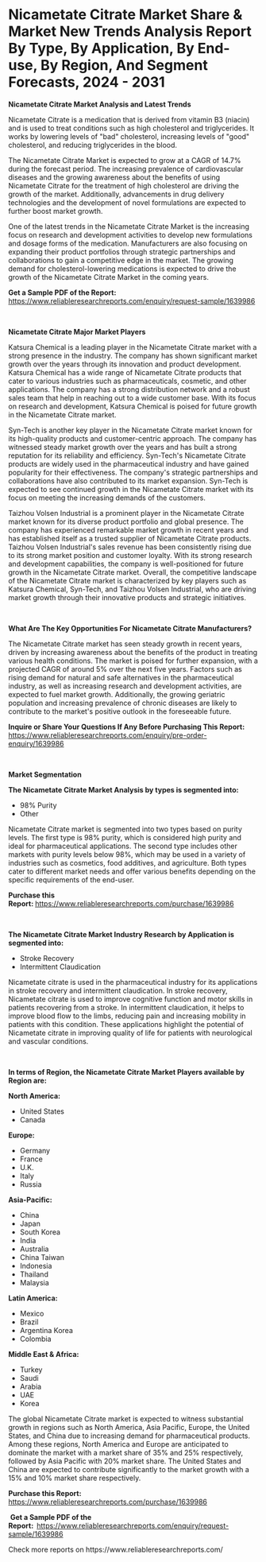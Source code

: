 <p><h1>Nicametate Citrate Market Share & Market New Trends Analysis Report By Type, By Application, By End-use, By Region, And Segment Forecasts, 2024 - 2031</h1></p><p><strong>Nicametate Citrate Market Analysis and Latest Trends</strong></p>
<p><p>Nicametate Citrate is a medication that is derived from vitamin B3 (niacin) and is used to treat conditions such as high cholesterol and triglycerides. It works by lowering levels of "bad" cholesterol, increasing levels of "good" cholesterol, and reducing triglycerides in the blood.</p><p>The Nicametate Citrate Market is expected to grow at a CAGR of 14.7% during the forecast period. The increasing prevalence of cardiovascular diseases and the growing awareness about the benefits of using Nicametate Citrate for the treatment of high cholesterol are driving the growth of the market. Additionally, advancements in drug delivery technologies and the development of novel formulations are expected to further boost market growth.</p><p>One of the latest trends in the Nicametate Citrate Market is the increasing focus on research and development activities to develop new formulations and dosage forms of the medication. Manufacturers are also focusing on expanding their product portfolios through strategic partnerships and collaborations to gain a competitive edge in the market. The growing demand for cholesterol-lowering medications is expected to drive the growth of the Nicametate Citrate Market in the coming years.</p></p>
<p><strong>Get a Sample PDF of the Report:&nbsp;</strong> <a href="https://www.reliableresearchreports.com/enquiry/request-sample/1639986">https://www.reliableresearchreports.com/enquiry/request-sample/1639986</a></p>
<p>&nbsp;</p>
<p><strong>Nicametate Citrate Major Market Players</strong></p>
<p><p>Katsura Chemical is a leading player in the Nicametate Citrate market with a strong presence in the industry. The company has shown significant market growth over the years through its innovation and product development. Katsura Chemical has a wide range of Nicametate Citrate products that cater to various industries such as pharmaceuticals, cosmetic, and other applications. The company has a strong distribution network and a robust sales team that help in reaching out to a wide customer base. With its focus on research and development, Katsura Chemical is poised for future growth in the Nicametate Citrate market.</p><p>Syn-Tech is another key player in the Nicametate Citrate market known for its high-quality products and customer-centric approach. The company has witnessed steady market growth over the years and has built a strong reputation for its reliability and efficiency. Syn-Tech's Nicametate Citrate products are widely used in the pharmaceutical industry and have gained popularity for their effectiveness. The company's strategic partnerships and collaborations have also contributed to its market expansion. Syn-Tech is expected to see continued growth in the Nicametate Citrate market with its focus on meeting the increasing demands of the customers.</p><p>Taizhou Volsen Industrial is a prominent player in the Nicametate Citrate market known for its diverse product portfolio and global presence. The company has experienced remarkable market growth in recent years and has established itself as a trusted supplier of Nicametate Citrate products. Taizhou Volsen Industrial's sales revenue has been consistently rising due to its strong market position and customer loyalty. With its strong research and development capabilities, the company is well-positioned for future growth in the Nicametate Citrate market. Overall, the competitive landscape of the Nicametate Citrate market is characterized by key players such as Katsura Chemical, Syn-Tech, and Taizhou Volsen Industrial, who are driving market growth through their innovative products and strategic initiatives.</p></p>
<p>&nbsp;</p>
<p><strong>What Are The Key Opportunities For Nicametate Citrate Manufacturers?</strong></p>
<p><p>The Nicametate Citrate market has seen steady growth in recent years, driven by increasing awareness about the benefits of the product in treating various health conditions. The market is poised for further expansion, with a projected CAGR of around 5% over the next five years. Factors such as rising demand for natural and safe alternatives in the pharmaceutical industry, as well as increasing research and development activities, are expected to fuel market growth. Additionally, the growing geriatric population and increasing prevalence of chronic diseases are likely to contribute to the market's positive outlook in the foreseeable future.</p></p>
<p><strong>Inquire or Share Your Questions If Any Before Purchasing This Report:</strong> <a href="https://www.reliableresearchreports.com/enquiry/pre-order-enquiry/1639986">https://www.reliableresearchreports.com/enquiry/pre-order-enquiry/1639986</a></p>
<p>&nbsp;</p>
<p><strong>Market Segmentation</strong></p>
<p><strong>The Nicametate Citrate Market Analysis by types is segmented into:</strong></p>
<p><ul><li>98% Purity</li><li>Other</li></ul></p>
<p><p>Nicametate Citrate market is segmented into two types based on purity levels. The first type is 98% purity, which is considered high purity and ideal for pharmaceutical applications. The second type includes other markets with purity levels below 98%, which may be used in a variety of industries such as cosmetics, food additives, and agriculture. Both types cater to different market needs and offer various benefits depending on the specific requirements of the end-user.</p></p>
<p><strong>Purchase this Report:&nbsp;</strong><a href="https://www.reliableresearchreports.com/purchase/1639986">https://www.reliableresearchreports.com/purchase/1639986</a></p>
<p>&nbsp;</p>
<p><strong>The Nicametate Citrate Market Industry Research by Application is segmented into:</strong></p>
<p><ul><li>Stroke Recovery</li><li>Intermittent Claudication</li></ul></p>
<p><p>Nicametate citrate is used in the pharmaceutical industry for its applications in stroke recovery and intermittent claudication. In stroke recovery, Nicametate citrate is used to improve cognitive function and motor skills in patients recovering from a stroke. In intermittent claudication, it helps to improve blood flow to the limbs, reducing pain and increasing mobility in patients with this condition. These applications highlight the potential of Nicametate citrate in improving quality of life for patients with neurological and vascular conditions.</p></p>
<p>&nbsp;</p>
<p><strong>In terms of Region, the Nicametate Citrate Market Players available by Region are:</strong></p>
<p>
    <p> <strong> North America: </strong>
        <ul>
            <li>United States</li>
            <li>Canada</li>
        </ul>
        </p> 
    <p> <strong> Europe: </strong>
        <ul>
            <li>Germany</li>
            <li>France</li>
            <li>U.K.</li>
            <li>Italy</li>
            <li>Russia</li>
        </ul>
        </p> 
    <p> <strong> Asia-Pacific: </strong>
        <ul>
            <li>China</li>
            <li>Japan</li>
            <li>South Korea</li>
            <li>India</li>
            <li>Australia</li>
            <li>China Taiwan</li>
            <li>Indonesia</li>
            <li>Thailand</li>
            <li>Malaysia</li>
        </ul>
        </p> 
    <p> <strong> Latin America: </strong>
        <ul>
            <li>Mexico</li>
            <li>Brazil</li>
            <li>Argentina Korea</li>
            <li>Colombia</li>
        </ul>
        </p> 
    <p> <strong> Middle East & Africa: </strong>
        <ul>
            <li>Turkey</li>
            <li>Saudi</li>
            <li>Arabia</li>
            <li>UAE</li>
            <li>Korea</li>
        </ul>
    </p>
    </p>
<p><p>The global Nicametate Citrate market is expected to witness substantial growth in regions such as North America, Asia Pacific, Europe, the United States, and China due to increasing demand for pharmaceutical products. Among these regions, North America and Europe are anticipated to dominate the market with a market share of 35% and 25% respectively, followed by Asia Pacific with 20% market share. The United States and China are expected to contribute significantly to the market growth with a 15% and 10% market share respectively.</p></p>
<p><strong>Purchase this Report: </strong><a href="https://www.reliableresearchreports.com/purchase/1639986">https://www.reliableresearchreports.com/purchase/1639986</a></p>
<p>&nbsp;<strong>Get a Sample PDF of the Report:&nbsp;&nbsp;</strong><a href="https://www.reliableresearchreports.com/enquiry/request-sample/1639986">https://www.reliableresearchreports.com/enquiry/request-sample/1639986</a></p>
<p><strong></strong></p>
<p>Check more reports on https://www.reliableresearchreports.com/</p>